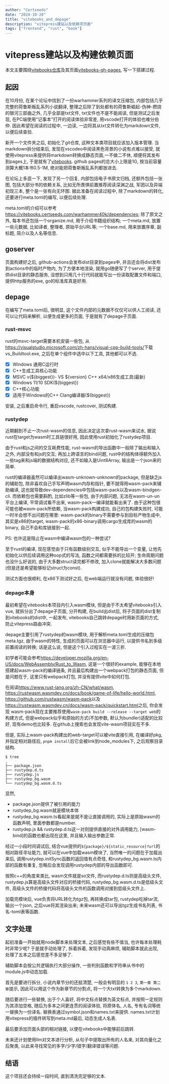 ```yaml
---
author: "Certseeds"
date: "2024-10-20"
title: "vitebooks_and_depage"
description: "vitepress建站以及依赖项页面"
tags: ["frontend", "rust", "book"]
---
```


# vitepress建站以及构建依赖页面

本文主要围绕[vitebooks仓库](https://github.com/Certseeds/vitebooks)及其页面[vitebooks-gh-pages](https://vitebooks.certseeds.com/), 写一下搭建过程.

## 起因

在10月份, 在某个论坛中找到了一份warhammer系列的译文压缩包, 内部包括几乎完整的荷鲁斯叛乱系列小说翻译, 整理之后除了到处都有的荷鲁斯崛起-伪神-燃烧的银河三部曲之外, 几乎全部是txt文件, txt文件也不是不能阅读, 但是测试之后发现, 在PC端使用"记事本"打开的阅读体验非常差, 用vscode打开的体验也难分伯仲. 因此希望在阅读的过程中, 一边读, 一边将其从txt文件转化为markdown文件, 以便后续查验.

新开一个文件夹之后, 初始化了git仓库, 这种文本类项目就应该加入版本管理. 当markdown拆分结束后, 发现在vscodeo中阅读黑色背景的小说有点难以接受, 就使用vitepress来提供将markdown转换成静态页面,一不做二不休, 顺便将其发布到pages上, 于是就有了[vitebooks](https://vitebooks.certseeds.com/). github pages的总大小上限是1G, 按当前容量测算大概1本书0.5-1M, 绝对能把荷鲁斯叛乱系列都放进去.

在论坛上多逛一下, 发现了另一个回复, 内部包括电子书原文归档, 还额外包括一张图, 包括大部分书的依赖关系, 比如无所畏惧前置推荐阅读深渊之战, 军团以及异端初现三本, 整个是一张有向无环图. 据此准备在阅读过程中, 除了markdown的转化, 还要进行meta.toml的编写, 以便后续处理.

meta.toml的介绍可以参考<https://vitebooks.certseeds.com/warhammer40k/dependencies>; 除了原文之外, 每本书还包括一个organize.md, 用于介绍书籍组织结构; 一个meta.md, 放置一些元数据, 比如译者, 整理者, 原始平台URL等; 一个base.md, 用来放置序章, 副标题, 简介以及人名等信息.

## goserver

页面构建好之后, github-actions会发布dist目录到pages中, 并且还会将dist发布到actions中的临时产物内, 为了方便本地渲染, 就用go随便写了个server, 用于提供dist目录的静态服务, 没想到只用几十行代码就能写出一份读取配置文件和端口, 提供http服务的exe, go的标准库真是好用.

## depage

在编写了meta.toml后, 很明显, 这个文件内部的元数据不仅仅可以供人工阅读, 还可以让代码来解析, 以便生成更多的页面, 于是就有了depage子页面.

### rust-msvc

rust的msvc-target需要本机安装一些包, 从<https://visualstudio.microsoft.com/zh-hans/visual-cpp-build-tools/>下载vs_Buildtool.exe, 之后在单个组件中选中以下工具, 其他都可以不选.

+ [x] Windows 通用C运行时
+ [x] C++生成工具核心功能
+ [x] MSVC v(${biggest})- VS ${version} C++ x64/x86生成工具(最新)
+ [x] Windows 11/10 SDK(${biggest})
+ [x] C++核心功能
+ [x] 适用于Windows的C++ Clang编译器(${biggest})

安装, 之后重启命令行, 重启vscode, rustcover, 测试构建.

### rustydep

近期翻到不止一次rust-wasm的信息, 因此决定这次拿rust-wasm来试水, 据说rust在target为wasm时工具链很好用, 因此使用rust初始化了rustydep项目.

由于rust和js之间的交互耗费性能, rust-wasm的导出函数中一般除了输出和输入之外, 内部没有和js的交互; 再加上跨语言的bind问题, rust中的结构体得额外加入一些tag来和js端的数据结构对应, 还不如输入是Uint8Array, 输出是一个json来的简单.

rust的编译器虽然可以编译出wasm-unknown-unknown的package, 但是缺乏js的辅助包, 除非喜欢自己手写声明wasm内存和指针, 要不就得用wasm-pack来辅助编译, 这也就导致dev-dependencies中包括wasm-pack以及wasm-bindgen-cli. 而依赖包也需要斟酌, 比如zlib等一些包, 由于内部问题, 无法在wasm-un-un平台上编译, 平常调试看不出来, wasm-pack一编译就能看出来了. 由于这种包很可能也被wasm-pack所依赖, 当wasm-pack构建成功, 自己的包构建失败时, 可能一时半会想不出问题在哪里: wasm-pack的binary不需要参与到目标产物生成中, 其实是x86的target, wasm-pack的x86-binary调用cargo生成库的wasm的binary, 自己不会和库链接到一起.

PS: 也许这是阻止在wasm中编译wasm包的一种尝试?

至于rust的编译, 现在感觉由于只有函数级别交互, 似乎不能导出一个变量, 让他先初始化以供后续调用这种oop式的写法, 函数之间都需要拆的比较开; 生命周期问题也没什么好说的, 由于大多数struct读完都不修改, 加入clone就能解决大多数问题(但是还是希望能够标记struct为const).

测试方面也很顺利, 在x86下测试好之后, 在web端运行就没有问题, 体验很好!

### depage本身

最初希望在vitebooks本项目内引入wasm模块, 但是由于不太希望vitebooks引入vue, 就拆分出了depage子页面, 分开构建, 在build出dist后, 将子页面的dist复制到vitebooks的dist中, 一起发布, vitebooks自己跳转depage时用新页面的方式, 防止vitepress路由冲突.

depage主要引用了rustydep的wasm模块, 用于解析meta.toml生成的压缩包meta.tgz, 由于wasm的特性, 生成的页面可以在浏览器中运行, 以提供书名到多级前置阅读的转换; 话是这么说, 但是这个引入过程实在一波三折.

初学者可能会参考<https://developer.mozilla.org/en-US/docs/WebAssembly/Rust_to_Wasm>, 这是一个很好的example, 能够在本地搭建起wasm-pack的编译链条, 并且最后构建出一个webpack打包的静态页面, 但是问题在于, 这里只有webpack打包, 并没有提供vite中如何打包.

在阅读<https://www.rust-lang.org/zh-CN/what/wasm>, <https://rustwasm.wasmdev.cn/docs/book/game-of-life/hello-world.html>, <https://github.com/rustwasm/wasm-pack>以及<https://rustwasm.wasmdev.cn/docs/wasm-pack/quickstart.html>之后, 你会发现 wasm-pack现在主要推荐使用`wasm-pack build --release --target web`的构建方式, 但是webpack似乎和原始的方式(不加参数, 默认为bundler)适配的比较好, 现有demo也比较多. 在github上搜索也会发现vite-wasm项目实在不多.

但是, 实际上wasm-pack构建出的web-target可以被vite直接引用, 在编译好pkg, 并指定相对路径后, `pnpm install`后它会被link到node_modules下, 之后观察目录结构.

``` log
$ tree
.
├── package.json
├── rustydep.d.ts
├── rustydep.js
├── rustydep_bg.wasm
└── rustydep_bg.wasm.d.ts
```

显然,

+ package.json提供了被引用的能力
+ rustydep_bg.wasm就是模块本体
+ rustydep_bg.wasm.ts看起来是就不是让直接调用的, 实际上是原始wasm的函数声明, 里面参数都是number.
+ rustydep.js && rustydep.d.ts这一对则提供直接的对外调用能力, [wasm-bind]的函数也都出现在这里, 并且输入输出参数正常.

经过一小段时间调试后, 结合vue提供的`${package}/${static_resource}?url`的相对路径寻址能力, 就可以在vue中加载wasm模块了, 当然唯一的问题在于加载出来后, 调用rustydep.initSync函数的返回值有点奇怪, 和rustydep_bg.wasm.ts内部的函数有重复, 忽略后会发现调用rustydep内部的导出函数即可.

按照c++的角度来类比, wasm文件就是so文件, 而rustydep.d.ts则是高级头文件, rustydep.js算是高级头文件对应的桥接代码, rustydep_bg.wasm.d.ts是低级头文件, 高级头文件的桥接代码将高级头文件的函数调用对接到低级头文件上.

加载完模块后, vue负责将URL转化为tgz包, 再转换成tar包, rustydep吃掉tar流, 输出一个json, 之后vue将其渲染出来; 未来wasm还可以导出tgz生成书名列表, 书名-toml表等函数.

## 文字处理

起初准备一开始就用node脚本来处理文本, 之后感觉有些不值当, 也许每本处理耗时非常少呢? 于是就手动处理了, 拆着拆着, 发现手动真麻烦, 辅助脚本就此出现, 处理了五本之后感觉差不多足够了.

辅助脚本会按公共逻辑执行大部分操作, 一些判别函数和字符串从书中的module.js中动态加载.

首先是要进行拆分, 小说内章节分的还挺清楚, 一般会有明显的 `1 2 3`, `第一章 第二章`提示, 因此可以用这个作为新章节的分割点, 将一个大txt转换为多个markdown.

随后要进行一些替换, 出于个人喜好, 将中文标点替换为英文标点, 并按照一定规则为其添加空格, 随后为多本之间更连贯的阅读体验, 将原体名, 人名, 专有名词等统一替换为一份译名. 替换表通过symbol.json和names.txt来提供. names.txt计划用vitepress的插件转写到meta.md最后, 动态生成人名表.

最后要添加页面头部的相对链接, 以便在vitebooks中能够前后跳转.

未来还计划使用llm对文本进行分析, 从句子中提取出所有的人名来, 对其向量化之后聚类, 以此来寻找常见的多字/少字/错字/翻译错误等问题.

## 结语

这个项目还会持续一段时间, 直到清洗完足够的文本.

